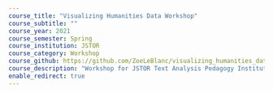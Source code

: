 ```yaml
---
course_title: "Visualizing Humanities Data Workshop"
course_subtitle: ""
course_year: 2021
course_semester: Spring
course_institution: JSTOR
course_category: Workshop
course_github: https://github.com/ZoeLeBlanc/visualizing_humanities_data_workshop #
course_description: "Workshop for JSTOR Text Analysis Pedagogy Institute on Data Visualization and Humanities Data."
enable_redirect: true
---
```


